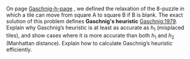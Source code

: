

On page <a class="pageRef" title="" href="#">Gaschnig-h-page</a> , we defined the relaxation of the 8-puzzle in
which a tile can move from square A to square B if B is blank. The exact
solution of this problem defines <b>Gaschnig's heuristic</b> <a class="paperRef" title="" href="#">Gaschnig:1979</a>. Explain why Gaschnig’s
heuristic is at least as accurate as $h_1$ (misplaced tiles), and show
cases where it is more accurate than both $h_1$ and $h_2$ (Manhattan
distance). Explain how to calculate Gaschnig’s heuristic efficiently.
